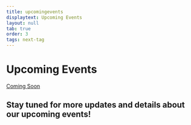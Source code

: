 ```yaml
---
title: upcomingevents
displaytext: Upcoming Events
layout: null
tab: true
order: 3
tags: next-tag
---
```


# Upcoming Events

[Coming Soon](assets/images/coming_soon_.gif)

Stay tuned for more updates and details about our upcoming events!
---


